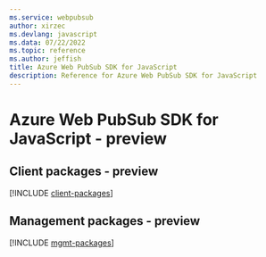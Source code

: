 ```yaml
---
ms.service: webpubsub
author: xirzec
ms.devlang: javascript
ms.data: 07/22/2022
ms.topic: reference
ms.author: jeffish
title: Azure Web PubSub SDK for JavaScript
description: Reference for Azure Web PubSub SDK for JavaScript
---
```

# Azure Web PubSub SDK for JavaScript - preview

## Client packages - preview
[!INCLUDE [client-packages](web-pubsub-client-index.md)]
## Management packages - preview
[!INCLUDE [mgmt-packages](web-pubsub-mgmt-index.md)]